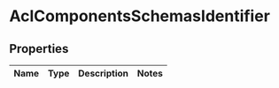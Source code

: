 # AclComponentsSchemasIdentifier

## Properties
Name | Type | Description | Notes
------------ | ------------- | ------------- | -------------
